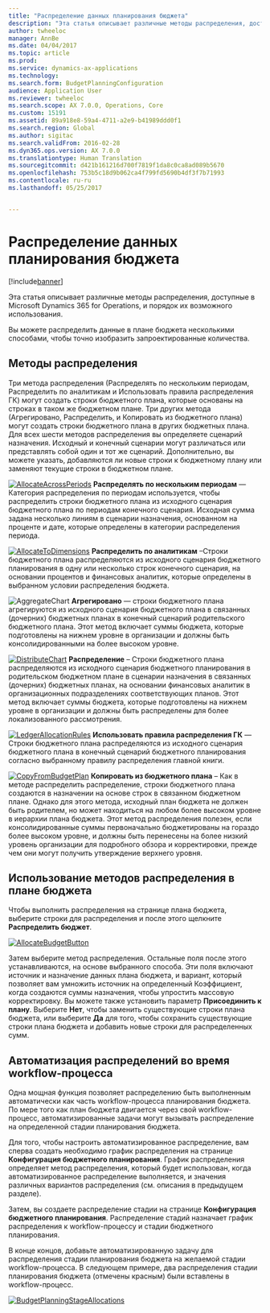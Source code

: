 ```yaml
---
title: "Распределение данных планирования бюджета"
description: "Эта статья описывает различные методы распределения, доступные в Microsoft Dynamics 365 for Operations, и порядок их возможного использования."
author: twheeloc
manager: AnnBe
ms.date: 04/04/2017
ms.topic: article
ms.prod: 
ms.service: dynamics-ax-applications
ms.technology: 
ms.search.form: BudgetPlanningConfiguration
audience: Application User
ms.reviewer: twheeloc
ms.search.scope: AX 7.0.0, Operations, Core
ms.custom: 15191
ms.assetid: 89a918e8-59a4-4711-a2e9-b41989ddd0f1
ms.search.region: Global
ms.author: sigitac
ms.search.validFrom: 2016-02-28
ms.dyn365.ops.version: AX 7.0.0
ms.translationtype: Human Translation
ms.sourcegitcommit: d421b161216d700f7819f1da8c0ca8ad089b5670
ms.openlocfilehash: 753b5c18d9b062ca4f799fd5690b4df3f7b71993
ms.contentlocale: ru-ru
ms.lasthandoff: 05/25/2017


---
```


# <a name="budget-planning-data-allocation"></a>Распределение данных планирования бюджета

[!include[banner](../includes/banner.md)]


Эта статья описывает различные методы распределения, доступные в Microsoft Dynamics 365 for Operations, и порядок их возможного использования.  

Вы можете распределить данные в плане бюджета несколькими способами, чтобы точно изобразить запроектированные количества.

## <a name="allocation-methods"></a>Методы распределения
Три метода распределения (Распределять по нескольким периодам, Распределить по аналитикам и Использовать правила распределения ГК) могут создать строки бюджетного плана, которые основаны на строках в таком же бюджетном плане. Три других метода (Агрегировано, Распределить, и Копировать из бюджетного плана) могут создать строки бюджетного плана в других бюджетных плана. Для всех шести методов распределения вы определяете сценарий назначения. Исходный и конечный сценарии могут различаться или представлять собой один и тот же сценарий. Дополнительно, вы можете указать, добавляются ли новые строки к бюджетному плану или заменяют текущие строки в бюджетном плане.

[![AllocateAcrossPeriods](./media/allocateacrossperiods-300x259.png)](./media/allocateacrossperiods.png)
**Распределять по нескольким периодам** — Категория распределения по периодам используется, чтобы распределить строки бюджетного плана из исходного сценария бюджетного плана по периодам конечного сценария. Исходная сумма задана несколько линиям в сценарии назначения, основанном на проценте и дате, которые определены в категории распределения периода.         

[![AllocateToDimensions](./media/allocatetodimensions.jpg)](./media/allocatetodimensions.jpg)
**Распределить по аналитикам** –Строки бюджетного плана распределяются из исходного сценария бюджетного планирования в одну или несколько строк конечного сценария, на основании процентов и финансовых аналитик, которые определены в выбранном условии распределения бюджета.           

![AggregateChart](./media/aggregatechart-300x230.png)
**Агрегировано** — строки бюджетного плана агрегируются из исходного сценария бюджетного плана в связанных (дочерних) бюджетных планах в конечный сценарий родительского бюджетного плана. Этот метод включает суммы бюджета, которые подготовлены на нижнем уровне в организации и должны быть консолидированными на более высоком уровне.          

[![DistributeChart](./media/distributechart-300x230.png)](./media/distributechart.png)
**Распределение** – Строки бюджетного плана распределяются из исходного сценария бюджетного планирования в родительском бюджетном плане в сценарии назначения в связанных (дочерних) бюджетных планах, на основании финансовых аналитик в организационных подразделениях соответствующих планов. Этот метод включает суммы бюджета, которые подготовлены на нижнем уровне в организации и должны быть распределены для более локализованного рассмотрения.           

[![LedgerAllocationRules](./media/ledgerallocationrules-300x202.png)](./media/ledgerallocationrules.png)
**Использовать правила распределения ГК** — Строки бюджетного плана распределяются из исходного сценария бюджетного плана в конечный сценарий бюджетного планирования согласно выбранному правилу распределения главной книги. 

[![CopyFromBudgetPlan](./media/copyfrombudgetplan-187x300.png)](./media/copyfrombudgetplan.png)
**Копировать из бюджетного плана** – Как в методе распределить распределение, строки бюджетного плана создаются в назначении на основе строк в связанном бюджетном плане. Однако для этого метода, исходный план бюджета не должен быть родителем, но может находиться на любом более высоком уровне в иерархии плана бюджета. Этот метод распределения полезен, если консолидированные суммы первоначально бюджетированы на гораздо более высоком уровне, и должны быть перенесены на более низкий уровень организации для подробного обзора и корректировки, прежде чем они могут получить утверждение верхнего уровня.          

## <a name="using-allocation-methods-in-a-budget-plan"></a>Использование методов распределения в плане бюджета
Чтобы выполнить распределения на странице плана бюджета, выберите строки для распределения и после этого щелкните **Распределить бюджет**.

[![AllocateBudgetButton](./media/allocatebudgetbutton-300x84.png)](./media/allocatebudgetbutton.png) 

Затем выберите метод распределения. Остальные поля после этого устанавливаются, на основе выбранного способа. Эти поля включают источник и назначение данных плана бюджета, и вариант, который позволяет вам умножить источник на определенный Коэффициент, когда создаются суммы назначения, чтобы упростить массовую корректировку. Вы можете также установить параметр **Присоединить к плану**. Выберите **Нет**, чтобы заменить существующие строки плана бюджета, или выберите **Да** для того, чтобы сохранить существующие строки плана бюджета и добавить новые строки для распределенных сумм.

## <a name="automating-allocations-during-a-workflow"></a>Автоматизация распределений во время workflow-процесса
Одна мощная функция позволяет распределению быть выполненным автоматически как часть workflow-процесса планирования бюджета. По мере того как план бюджета двигается через свой workflow-процесс, автоматизированные задачи могут вызывать распределение на определенной стадии планирования бюджета. 

Для того, чтобы настроить автоматизированное распределение, вам сперва создать необходимо график распределения на странице **Конфигурация бюджетного планирования**. График распределения определяет метод распределения, который будет использован, когда автоматизированное распределение выполняется, и значения различных вариантов распределения (см. описания в предыдущем разделе). 

Затем, вы создаете распределение стадии на странице **Конфигурация бюджетного планирования**. Распределение стадий назначает график распределения к workflow-процессу и стадии бюджетного планирования. 

В конце концов, добавьте автоматизированную задачу для распределения стадии планирования бюджета на желаемой стадии workflow-процесса. В следующем примере, два распределения стадии планирования бюджета (отмечены красным) были вставлены в workflow-процесс.

[![BudgetPlanningStageAllocations](./media/budgetplanningstageallocations-300x300.png)](./media/budgetplanningstageallocations.png)




